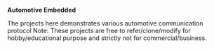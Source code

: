 **Automotive Embedded**

The projects here demonstrates various automotive communication protocol
Note: These projects are free to refer/clone/modify for hobby/educational purpose and strictly not for commercial/business.



